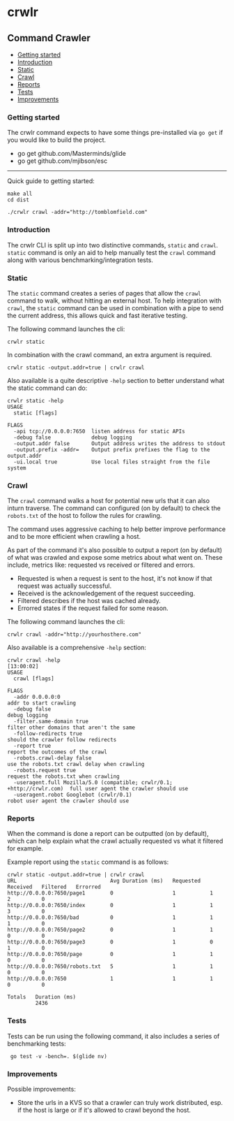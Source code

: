# crwlr

## Command Crawler

 - [Getting started](#getting-started)
 - [Introduction](#introduction)
 - [Static](#static)
 - [Crawl](#crawl)
 - [Reports](#reports)
 - [Tests](#tests)
 - [Improvements](#improvements)

### Getting started

The crwlr command expects to have some things pre-installed via `go get` if you
would like to build the project.

 - go get github.com/Masterminds/glide
 - go get github.com/mjibson/esc

-----

Quick guide to getting started:

```
make all
cd dist

./crwlr crawl -addr="http://tomblomfield.com"
```

### Introduction

The crwlr CLI is split up into two distinctive commands, `static` and `crawl`.
`static` command is only an aid to help manually test the `crawl` command along
with various benchmarking/integration tests.

### Static

The `static` command creates a series of pages that allow the `crawl` command to
walk, without hitting an external host. To help integration with `crawl`, the
`static` command can be used in combination with a pipe to send the current
address, this allows quick and fast iterative testing.

The following command launches the cli:

```
crwlr static
```

In combination with the crawl command, an extra argument is required.

```
crwlr static -output.addr=true | crwlr crawl
```

Also available is a quite descriptive `-help` section to better understand what
the static command can do:

```
crwlr static -help
USAGE
  static [flags]

FLAGS
  -api tcp://0.0.0.0:7650  listen address for static APIs
  -debug false             debug logging
  -output.addr false       Output address writes the address to stdout
  -output.prefix -addr=    Output prefix prefixes the flag to the output.addr
  -ui.local true           Use local files straight from the file system
```

### Crawl

The `crawl` command walks a host for potential new urls that it can also inturn
traverse. The command can configured (on by default) to check the `robots.txt`
of the host to follow the rules for crawling.

The command uses aggressive caching to help better improve performance and to
be more efficient when crawling a host.

As part of the command it's also possible to output a report (on by default)
of what was crawled and expose some metrics about what went on. These include,
metrics like: requested vs received or filtered and errors.

 - Requested is when a request is sent to the host, it's not know if that request
 was actually successful.
 - Received is the acknowledgement of the request succeeding.
 - Filtered describes if the host was cached already.
 - Errorred states if the request failed for some reason.

The following command launches the cli:

```
crwlr crawl -addr="http://yourhosthere.com"
```

Also available is a comprehensive `-help` section:

```
crwlr crawl -help                                                                                                                                                                                   [13:00:02]
USAGE
  crawl [flags]

FLAGS
  -addr 0.0.0.0:0                                                         addr to start crawling
  -debug false                                                            debug logging
  -filter.same-domain true                                                filter other domains that aren't the same
  -follow-redirects true                                                  should the crawler follow redirects
  -report true                                                            report the outcomes of the crawl
  -robots.crawl-delay false                                               use the robots.txt crawl delay when crawling
  -robots.request true                                                    request the robots.txt when crawling
  -useragent.full Mozilla/5.0 (compatible; crwlr/0.1; +http://crwlr.com)  full user agent the crawler should use
  -useragent.robot Googlebot (crwlr/0.1)                                  robot user agent the crawler should use
```

### Reports

When the command is done a report can be outputted (on by default), which can
help explain what the crawl actually requested vs what it filtered for example.

Example report using the `static` command is as follows:

```
crwlr static -output.addr=true | crwlr crawl
URL                              Avg Duration (ms)   Requested   Received   Filtered   Errorred
http://0.0.0.0:7650/page1        0                   1           1          2          0
http://0.0.0.0:7650/index        0                   1           1          3          0
http://0.0.0.0:7650/bad          0                   1           1          1          0
http://0.0.0.0:7650/page2        0                   1           1          0          0
http://0.0.0.0:7650/page3        0                   1           0          1          0
http://0.0.0.0:7650/page         0                   1           1          0          0
http://0.0.0.0:7650/robots.txt   5                   1           1          0          0
http://0.0.0.0:7650              1                   1           1          0          0

Totals   Duration (ms)
         2436
```

### Tests

Tests can be run using the following command, it also includes a series of
benchmarking tests:

```
 go test -v -bench=. $(glide nv)
```

### Improvements

Possible improvements:

 - Store the urls in a KVS so that a crawler can truly work distributed, esp. if
 the host is large or if it's allowed to crawl beyond the host.

